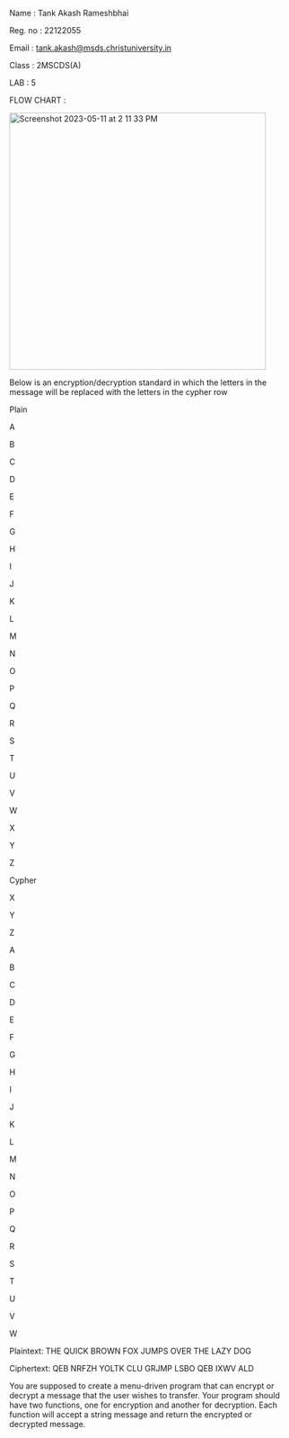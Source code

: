 Name : Tank Akash Rameshbhai 

Reg. no : 22122055 

Email : tank.akash@msds.christuniversity.in 

Class : 2MSCDS(A)



LAB : 5


FLOW CHART :


<img width="457" alt="Screenshot 2023-05-11 at 2 11 33 PM" src="https://github.com/Akash-47-tank/22122055-MDS273L-JAVA/assets/113900848/6dfdab0d-ea0e-4163-aab3-5af02006de1e">




Below is an encryption/decryption standard in which the letters in the message will be replaced with the letters in the cypher row

Plain

A

B

C

D

E

F

G

H

I

J

K

L

M

N

O

P

Q

R

S

T

U

V

W

X

Y

Z

Cypher

X

Y

Z

A

B

C

D

E

F

G

H

I

J

K

L

M

N

O

P

Q

R

S

T

U

V

W

Plaintext:  THE QUICK BROWN FOX JUMPS OVER THE LAZY DOG

Ciphertext: QEB NRFZH YOLTK CLU GRJMP LSBO QEB IXWV ALD

You are supposed to create a menu-driven program that can encrypt or decrypt a message that the user wishes to transfer.
Your program should have two functions, one for encryption and another for decryption. Each function will accept a string message and return the encrypted or decrypted message.

